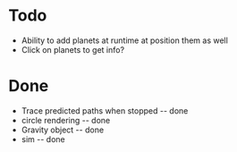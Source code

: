 # Todo
- Ability to add planets at runtime at position them as well
- Click on planets to get info?

# Done
- Trace predicted paths when stopped -- done
- circle rendering -- done
- Gravity object -- done
- sim -- done

